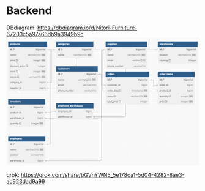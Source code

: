 # Backend

DBdiagram: https://dbdiagram.io/d/Nitori-Furniture-67203c5a97a66db9a3949b9c
![alt text](/assets/image.png)

grok: https://grok.com/share/bGVnYWN5_5e178ca1-5d04-4282-8ae3-ac923dad9a99
